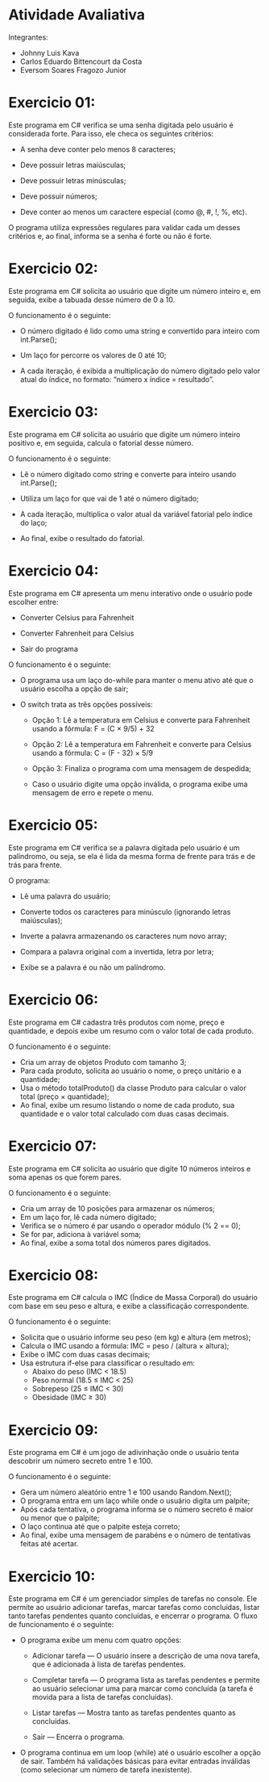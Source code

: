 # Atividade Avaliativa

Integrantes:
 - Johnny Luis Kava
 - Carlos Eduardo Bittencourt da Costa
 - Eversom Soares Fragozo Junior

# Exercicio 01:

Este programa em C# verifica se uma senha digitada pelo usuário é considerada forte.
Para isso, ele checa os seguintes critérios:

- A senha deve conter pelo menos 8 caracteres;

- Deve possuir letras maiúsculas;

- Deve possuir letras minúsculas;

- Deve possuir números;

- Deve conter ao menos um caractere especial (como @, #, !, %, etc).

O programa utiliza expressões regulares para validar cada um desses critérios e, ao final, informa se a senha é forte ou não é forte.

# Exercicio 02:

Este programa em C# solicita ao usuário que digite um número inteiro e, em seguida, exibe a tabuada desse número de 0 a 10.

O funcionamento é o seguinte:

- O número digitado é lido como uma string e convertido para inteiro com int.Parse();

- Um laço for percorre os valores de 0 até 10;

- A cada iteração, é exibida a multiplicação do número digitado pelo valor atual do índice, no formato:
“número x índice = resultado”.

# Exercicio 03:

Este programa em C# solicita ao usuário que digite um número inteiro positivo e, em seguida, calcula o fatorial desse número.

O funcionamento é o seguinte:

- Lê o número digitado como string e converte para inteiro usando int.Parse();

- Utiliza um laço for que vai de 1 até o número digitado;

- A cada iteração, multiplica o valor atual da variável fatorial pelo índice do laço;

- Ao final, exibe o resultado do fatorial.

# Exercicio 04:

Este programa em C# apresenta um menu interativo onde o usuário pode escolher entre:

- Converter Celsius para Fahrenheit

- Converter Fahrenheit para Celsius

- Sair do programa

O funcionamento é o seguinte:

- O programa usa um laço do-while para manter o menu ativo até que o usuário escolha a opção de sair;

- O switch trata as três opções possíveis:

    -  Opção 1: Lê a temperatura em Celsius e converte para Fahrenheit usando a fórmula:
       F = (C × 9/5) + 32

    -  Opção 2: Lê a temperatura em Fahrenheit e converte para Celsius usando a fórmula:
       C = (F - 32) × 5/9

    -  Opção 3: Finaliza o programa com uma mensagem de despedida;

    -  Caso o usuário digite uma opção inválida, o programa exibe uma mensagem de erro e repete o menu.

# Exercicio 05:

Este programa em C# verifica se a palavra digitada pelo usuário é um palíndromo, ou seja, se ela é lida da mesma forma de frente para trás e de trás para frente.

O programa:

- Lê uma palavra do usuário;

- Converte todos os caracteres para minúsculo (ignorando letras maiúsculas);

- Inverte a palavra armazenando os caracteres num novo array;

- Compara a palavra original com a invertida, letra por letra;

- Exibe se a palavra é ou não um palíndromo.


# Exercicio 06:
Este programa em C# cadastra três produtos com nome, preço e quantidade, e depois exibe um resumo com o valor total de cada produto.

O funcionamento é o seguinte:
- Cria um array de objetos Produto com tamanho 3;
- Para cada produto, solicita ao usuário o nome, o preço unitário e a quantidade;
- Usa o método totalProduto() da classe Produto para calcular o valor total (preço × quantidade);
- Ao final, exibe um resumo listando o nome de cada produto, sua quantidade e o valor total calculado com duas casas decimais.


# Exercicio 07:
Este programa em C# solicita ao usuário que digite 10 números inteiros e soma apenas os que forem pares.

O funcionamento é o seguinte:
- Cria um array de 10 posições para armazenar os números;
- Em um laço for, lê cada número digitado;
- Verifica se o número é par usando o operador módulo (% 2 == 0);
- Se for par, adiciona à variável soma;
- Ao final, exibe a soma total dos números pares digitados.


# Exercicio 08:
Este programa em C# calcula o IMC (Índice de Massa Corporal) do usuário com base em seu peso e altura, e exibe a classificação correspondente.

O funcionamento é o seguinte:
- Solicita que o usuário informe seu peso (em kg) e altura (em metros);
- Calcula o IMC usando a fórmula: IMC = peso / (altura × altura);
- Exibe o IMC com duas casas decimais;
- Usa estrutura if-else para classificar o resultado em:
  - Abaixo do peso (IMC < 18.5)
  - Peso normal (18.5 ≤ IMC < 25)
  - Sobrepeso (25 ≤ IMC < 30)
  - Obesidade (IMC ≥ 30)


# Exercicio 09:
Este programa em C# é um jogo de adivinhação onde o usuário tenta descobrir um número secreto entre 1 e 100.

O funcionamento é o seguinte:
- Gera um número aleatório entre 1 e 100 usando Random.Next();
- O programa entra em um laço while onde o usuário digita um palpite;
- Após cada tentativa, o programa informa se o número secreto é maior ou menor que o palpite;
- O laço continua até que o palpite esteja correto;
- Ao final, exibe uma mensagem de parabéns e o número de tentativas feitas até acertar.

# Exercicio 10:
Este programa em C# é um gerenciador simples de tarefas no console. Ele permite ao usuário adicionar tarefas, marcar tarefas como concluídas, listar tanto tarefas pendentes quanto concluídas, e encerrar o programa. O fluxo de funcionamento é o seguinte:

- O programa exibe um menu com quatro opções:
   -  Adicionar tarefa — O usuário insere a descrição de uma nova tarefa, que é adicionada à lista de tarefas pendentes.

   -  Completar tarefa — O programa lista as tarefas pendentes e permite ao usuário selecionar uma para marcar como concluída (a tarefa é movida para a lista de tarefas concluídas).

   -  Listar tarefas — Mostra tanto as tarefas pendentes quanto as concluídas.

   -  Sair — Encerra o programa.

- O programa continua em um loop (while) até o usuário escolher a opção de sair. Também há validações básicas para evitar entradas inválidas (como selecionar um número de tarefa inexistente).
